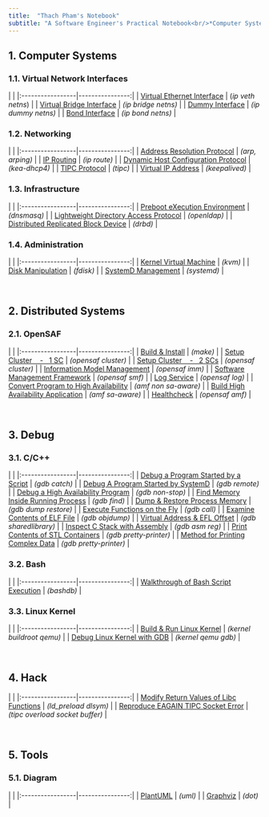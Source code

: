 ```yaml
---
title:  "Thach Pham's Notebook"
subtitle: "A Software Engineer's Practical Notebook<br/>*Computer Systems - Distributed Systems - Software Debugging*"
---
```



## 1. Computer Systems
### 1.1. Virtual Network Interfaces
| |
|:-----------------|----------------:|
| [Virtual Ethernet Interface](html/veth.html) | (*ip veth netns*) |
| [Virtual Bridge Interface](html/vbridge.html) | *(ip bridge netns)* |
| [Dummy Interface](html/vdummy-interface.html) | *(ip dummy netns)* |
| [Bond Interface](html/vbond-interface.html) | *(ip bond netns)* |


### 1.2. Networking
| |
|:-----------------|----------------:|
| [Address Resolution Protocol](html/arp.html) | *(arp, arping)* |
| [IP Routing](html/ip-routing.html) | *(ip route)* |
| [Dynamic Host Configuration Protocol](html/dhcp.html) | *(kea-dhcp4)* |
| [TIPC Protocol](html/tipc.html) | *(tipc)* |
| [Virtual IP Address](html/vip.html) | *(keepalived)* |


### 1.3. Infrastructure
| |
|:-----------------|----------------:|
| [Preboot eXecution Environment](html/pxe.html) | *(dnsmasq)* |
| [Lightweight Directory Access Protocol](html/ldap.html) | *(openldap)* |
| [Distributed Replicated Block Device](html/drbd.html) | *(drbd)* |


### 1.4. Administration
| |
|:-----------------|----------------:|
| [Kernel Virtual Machine](html/kvm.html)           | *(kvm)*  |
| [Disk Manipulation](html/fdisk.html)   | *(fdisk)*  |
| [SystemD Management](html/systemd.html)           | *(systemd)*  |

<br>


## 2. Distributed Systems
### 2.1. OpenSAF
| |
|:-----------------|----------------:|
| [Build & Install](html/opensaf-install.html) | *(make)* |
| [Setup Cluster &nbsp;&nbsp; - &nbsp; 1 SC](html/opensaf-1sc.html) | *(opensaf cluster)* |
| [Setup Cluster &nbsp;&nbsp; - &nbsp; 2 SCs](html/opensaf-2sc.html) | *(opensaf cluster)* |
| [Information Model Management](html/opensaf-imm.html) | *(opensaf imm)* |
| [Software Management Framework](html/opensaf-smf.html) | *(opensaf smf)* |
| [Log Service](html/opensaf-log.html) | *(opensaf log)* |
| [Convert Program to High Availability](html/opensaf-amf-non-sa-aware.html) | *(amf non sa-aware)* |
| [Build High Availability Application](html/opensaf-amf-sa-aware.html) | *(amf sa-aware)* |
| [Healthcheck](html/opensaf-healthcheck.html) | *(opensaf amf)* |

<br>


## 3. Debug
### 3.1. C/C++
| |
|:-----------------|----------------:|
| [Debug a Program Started by a Script](html/gdb-program-started-by-script.html)    | *(gdb catch)*     |
| [Debug A Program Started by SystemD](html/gdb-program-started-by-systemd.html)    | *(gdb remote)*    |
| [Debug a High Availability Program](html/gdb-ha-program.html) | *(gdb non-stop)* |
| [Find Memory Inside Running Process](html/gdb-find.html)                   | *(gdb find)*  |
| [Dump & Restore Process Memory](html/gdb-dump-restore.html)   | *(gdb dump restore)*  |
| [Execute Functions on the Fly](html/gdb-call.html)               | *(gdb call)*  |
| [Examine Contents of ELF File](html/elf.html)                    | *(gdb objdump)*  |
| [Virtual Address & EFL Offset](html/virtual-addr-elf-offset.html)        | *(gdb sharedlibrary)*   |
| [Inspect C Stack with Assembly](html/asm-callstack.html) | *(gdb asm reg)* |
| [Print Contents of STL Containers](html/gdb-stl.html)             | *(gdb pretty-printer)*   |
| [Method for Printing Complex Data](html/gdb-write-pp.html)             | *(gdb pretty-printer)*   |


### 3.2. Bash
| |
|:-----------------|----------------:|
| [Walkthrough of Bash Script Execution](html/bashdb.html) | *(bashdb)* |


### 3.3. Linux Kernel
| |
|:-----------------|----------------:|
| [Build & Run Linux Kernel](html/kernel_build.html) | *(kernel buildroot qemu)* |
| [Debug Linux Kernel with GDB](html/kernel_debug_gdb.html) | *(kernel qemu gdb)* |


<br>


## 4. Hack
| |
|:-----------------|----------------:|
| [Modify Return Values of Libc Functions](html/ld_preload.html) | *(ld_preload dlsym)* |
| [Reproduce EAGAIN TIPC Socket Error](html/tipc_eagain.html) | *(tipc overload socket buffer)* |

<br>


## 5. Tools
### 5.1. Diagram
| |
|:-----------------|----------------:|
| [PlantUML](html/plantuml.html) | *(uml)* |
| [Graphviz](html/graphviz.html) | *(dot)* |

